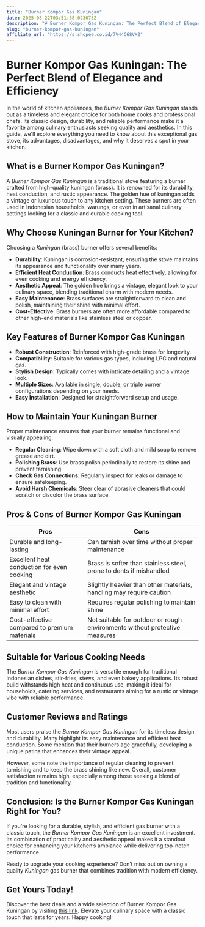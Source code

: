 ```yaml
---
title: "Burner Kompor Gas Kuningan"
date: 2025-08-22T03:51:58.023073Z
description: "# Burner Kompor Gas Kuningan: The Perfect Blend of Elegance and Efficiency..."
slug: "burner-kompor-gas-kuningan"
affiliate_url: "https://s.shopee.co.id/7V44C68VX2"
---
```

# Burner Kompor Gas Kuningan: The Perfect Blend of Elegance and Efficiency

In the world of kitchen appliances, the *Burner Kompor Gas Kuningan* stands out as a timeless and elegant choice for both home cooks and professional chefs. Its classic design, durability, and reliable performance make it a favorite among culinary enthusiasts seeking quality and aesthetics. In this guide, we'll explore everything you need to know about this exceptional gas stove, its advantages, disadvantages, and why it deserves a spot in your kitchen.

## What is a Burner Kompor Gas Kuningan?

A *Burner Kompor Gas Kuningan* is a traditional stove featuring a burner crafted from high-quality kuningan (brass). It is renowned for its durability, heat conduction, and rustic appearance. The golden hue of kuningan adds a vintage or luxurious touch to any kitchen setting. These burners are often used in Indonesian households, warungs, or even in artisanal culinary settings looking for a classic and durable cooking tool.

## Why Choose Kuningan Burner for Your Kitchen?

Choosing a *Kuningan* (brass) burner offers several benefits:
- **Durability**: Kuningan is corrosion-resistant, ensuring the stove maintains its appearance and functionality over many years.
- **Efficient Heat Conduction**: Brass conducts heat effectively, allowing for even cooking and energy efficiency.
- **Aesthetic Appeal**: The golden hue brings a vintage, elegant look to your culinary space, blending traditional charm with modern needs.
- **Easy Maintenance**: Brass surfaces are straightforward to clean and polish, maintaining their shine with minimal effort.
- **Cost-Effective**: Brass burners are often more affordable compared to other high-end materials like stainless steel or copper.

## Key Features of Burner Kompor Gas Kuningan

- **Robust Construction**: Reinforced with high-grade brass for longevity.
- **Compatibility**: Suitable for various gas types, including LPG and natural gas.
- **Stylish Design**: Typically comes with intricate detailing and a vintage look.
- **Multiple Sizes**: Available in single, double, or triple burner configurations depending on your needs.
- **Easy Installation**: Designed for straightforward setup and usage.

## How to Maintain Your Kuningan Burner

Proper maintenance ensures that your burner remains functional and visually appealing:
- **Regular Cleaning**: Wipe down with a soft cloth and mild soap to remove grease and dirt.
- **Polishing Brass**: Use brass polish periodically to restore its shine and prevent tarnishing.
- **Check Gas Connections**: Regularly inspect for leaks or damage to ensure safekeeping.
- **Avoid Harsh Chemicals**: Steer clear of abrasive cleaners that could scratch or discolor the brass surface.

## Pros & Cons of Burner Kompor Gas Kuningan

| **Pros** | **Cons** |
|--------------|--------------|
| Durable and long-lasting | Can tarnish over time without proper maintenance |
| Excellent heat conduction for even cooking | Brass is softer than stainless steel, prone to dents if mishandled |
| Elegant and vintage aesthetic | Slightly heavier than other materials, handling may require caution |
| Easy to clean with minimal effort | Requires regular polishing to maintain shine |
| Cost-effective compared to premium materials | Not suitable for outdoor or rough environments without protective measures |

## Suitable for Various Cooking Needs

The *Burner Kompor Gas Kuningan* is versatile enough for traditional Indonesian dishes, stir-fries, stews, and even bakery applications. Its robust build withstands high heat and continuous use, making it ideal for households, catering services, and restaurants aiming for a rustic or vintage vibe with reliable performance.

## Customer Reviews and Ratings

Most users praise the *Burner Kompor Gas Kuningan* for its timeless design and durability. Many highlight its easy maintenance and efficient heat conduction. Some mention that their burners age gracefully, developing a unique patina that enhances their vintage appeal.

However, some note the importance of regular cleaning to prevent tarnishing and to keep the brass shining like new. Overall, customer satisfaction remains high, especially among those seeking a blend of tradition and functionality.

## Conclusion: Is the Burner Kompor Gas Kuningan Right for You?

If you're looking for a durable, stylish, and efficient gas burner with a classic touch, the *Burner Kompor Gas Kuningan* is an excellent investment. Its combination of practicality and aesthetic appeal makes it a standout choice for enhancing your kitchen’s ambiance while delivering top-notch performance.

Ready to upgrade your cooking experience? Don’t miss out on owning a quality *Kuningan* gas burner that combines tradition with modern efficiency.

## Get Yours Today!

Discover the best deals and a wide selection of Burner Kompor Gas Kuningan by visiting [this link](https://s.shopee.co.id/7V44C68VX2). Elevate your culinary space with a classic touch that lasts for years. Happy cooking!